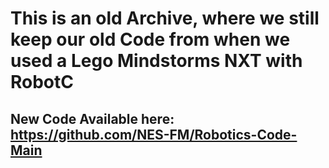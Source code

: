 # This is an old Archive, where we still keep our old Code from when we used a Lego Mindstorms NXT with RobotC
## New Code Available here: https://github.com/NES-FM/Robotics-Code-Main
